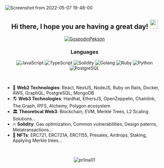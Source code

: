 ![Screenshot from 2022-05-07 19-48-00](https://user-images.githubusercontent.com/36077702/167265854-d50154d6-e355-4a84-b89a-af047563263c.png)

## <div align="center"> Hi there, I hope you are having a great day! <img src="https://media.giphy.com/media/hvRJCLFzcasrR4ia7z/giphy.gif" width="25px" height="30px"></div>

<p align="center"> <a href="https://twitter.com/GospodinPekson" target="blank"><img src="https://img.shields.io/twitter/follow/GospodinPekson?logo=twitter&style=for-the-badge" alt="GospodinPekson" /></a> </p>


### <div align="center">Languages</div>

<div align="center">

![JavaScript](https://img.shields.io/badge/javascript-%23323330.svg?style=for-the-badge&logo=javascript&logoColor=%23F7DF1E)
![TypeScript](https://img.shields.io/badge/TypeScript-%23FF6F00.svg?style=for-the-badge&logo=TypeScript&logoColor=white)
![Solidity](https://img.shields.io/badge/-Solidity-%230175C2.svg?style=for-the-badge&logo=solidity&logoColor=green)
![Golang](https://img.shields.io/badge/Golang-yellow.svg?style=for-the-badge&logo=Go&logoColor=black)
![Ruby](https://img.shields.io/badge/Ruby-E10098?style=for-the-badge&logo=Ruby&logoColor=%E10098)
![Python](https://img.shields.io/badge/Python-%2302569B.svg?style=for-the-badge&logo=Python&logoColor=white)
![PostgreSQL](https://img.shields.io/badge/PostgreSQL-green.svg?style=for-the-badge&logo=PostgreSQL&logoColor=white)
</div>
<br />

- 🌱 **Web2 Technologies**: React, NextJS, NodeJS, Ruby on Rails, Docker, AWS, GraphQL, PostgreSQL, MongoDB
- 🌎 **Web3 Technologies**: Hardhat, EthersJS, OpenZeppelin, Chainlink, The Graph, IPFS, Alchemy, Polygon ecosystem
- 🏛️ **Theoretical Web3**: Blockchain, EVM, Merkle Trees, L2 Scaling Solutions...
- 🔥 **Solidity**: Gas optimization, Common vulnerabilities, Design paterns, Metatransactions...
- 🚀 **NFTs**: ERC721, ERC721A, ERC1155, Presales, Airdrops, Staking, Applying Merkle trees...
<br />
<p align="center"> <img src="https://github-readme-stats.vercel.app/api?username=prlina01&show_icons=true&theme=gotham" alt="prlina01" />
